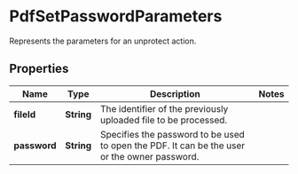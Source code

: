 

# PdfSetPasswordParameters

Represents the parameters for an unprotect action.
## Properties

Name | Type | Description | Notes
------------ | ------------- | ------------- | -------------
**fileId** | **String** | The identifier of the previously uploaded file to be processed. | 
**password** | **String** | Specifies the password to be used to open the PDF. It can be the user or the owner password. | 



